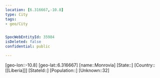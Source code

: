 ```yaml
---
location: [6.316667,-10.8]
type: City
tags:
- geo/City


SpocWebEntityId: 35984
isDeleted: false
confidential: public

---
```

[geo-lon::-10.8]
[geo-lat::6.316667]
[name::Monrovia]
[State::]
[Country::[[Liberia]]]
[StateId::]
[Population::]
[Unknown::32]

